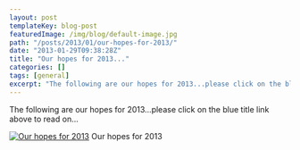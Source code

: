 ```yaml
---
layout: post
templateKey: blog-post
featuredImage: /img/blog/default-image.jpg
path: "/posts/2013/01/our-hopes-for-2013/"
date: "2013-01-29T09:38:28Z"
title: "Our hopes for 2013..."
categories: []
tags: [general]
excerpt: "The following are our hopes for 2013...please click on the blue title link above to read on...Our h..."
---
```


The following are our hopes for 2013...please click on the blue title link above to read on...

[![Our hopes for 2013](https://www.africanvision.org.uk/africa-vision-news/wp-content/uploads/2013/01/hopes-for-2013.jpg)](https://www.africanvision.org.uk/africa-vision-news/wp-content/uploads/2013/01/hopes-for-2013.jpg) Our hopes for 2013